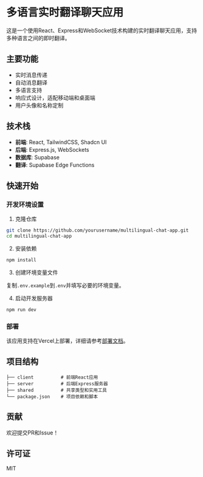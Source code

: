 # 多语言实时翻译聊天应用

这是一个使用React、Express和WebSocket技术构建的实时翻译聊天应用，支持多种语言之间的即时翻译。

## 主要功能

- 实时消息传递
- 自动消息翻译
- 多语言支持
- 响应式设计，适配移动端和桌面端
- 用户头像和名称定制

## 技术栈

- **前端**: React, TailwindCSS, Shadcn UI
- **后端**: Express.js, WebSockets
- **数据库**: Supabase
- **翻译**: Supabase Edge Functions

## 快速开始

### 开发环境设置

1. 克隆仓库

```bash
git clone https://github.com/yourusername/multilingual-chat-app.git
cd multilingual-chat-app
```

2. 安装依赖

```bash
npm install
```

3. 创建环境变量文件

复制`.env.example`到`.env`并填写必要的环境变量。

4. 启动开发服务器

```bash
npm run dev
```

### 部署

该应用支持在Vercel上部署，详细请参考[部署文档](./DEPLOY.md)。

## 项目结构

```
├── client          # 前端React应用
├── server          # 后端Express服务器
├── shared          # 共享类型和实用工具
└── package.json    # 项目依赖和脚本
```

## 贡献

欢迎提交PR和Issue！

## 许可证

MIT

